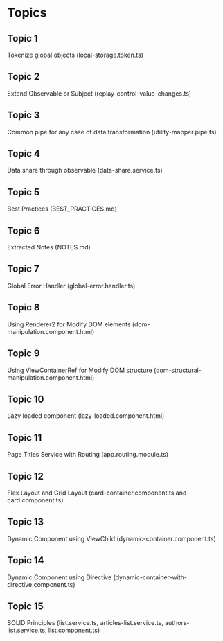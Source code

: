 # Topics

## Topic 1

Tokenize global objects (local-storage.token.ts)

## Topic 2

Extend Observable or Subject (replay-control-value-changes.ts)

## Topic 3

Common pipe for any case of data transformation (utility-mapper.pipe.ts)

## Topic 4

Data share through observable (data-share.service.ts)

## Topic 5

Best Practices (BEST_PRACTICES.md)

## Topic 6

Extracted Notes (NOTES.md)

## Topic 7

Global Error Handler (global-error.handler.ts)

## Topic 8

Using Renderer2 for Modify DOM elements (dom-manipulation.component.html)

## Topic 9

Using ViewContainerRef for Modify DOM structure (dom-structural-manipulation.component.html)

## Topic 10

Lazy loaded component (lazy-loaded.component.html)

## Topic 11

Page Titles Service with Routing (app.routing.module.ts)

## Topic 12

Flex Layout and Grid Layout (card-container.component.ts and card.component.ts)

## Topic 13

Dynamic Component using ViewChild (dynamic-container.component.ts)

## Topic 14

Dynamic Component using Directive (dynamic-container-with-directive.component.ts)

## Topic 15

SOLID Principles (list.service.ts, articles-list.service.ts, authors-list.service.ts, list.component.ts)
